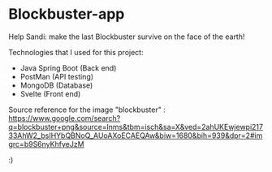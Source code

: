 # Blockbuster-app
Help Sandi: make the last Blockbuster survive on the face of the earth!

Technologies that I used for this project:

- Java Spring Boot (Back end)
- PostMan (API testing)
- MongoDB (Database)
- Svelte (Front end)

Source reference for the image "blockbuster" : https://www.google.com/search?q=blockbuster+png&source=lnms&tbm=isch&sa=X&ved=2ahUKEwjewpi21733AhW2_bsIHYbQBNoQ_AUoAXoECAEQAw&biw=1680&bih=939&dpr=2#imgrc=b9S6nyKhfyeJzM


:)